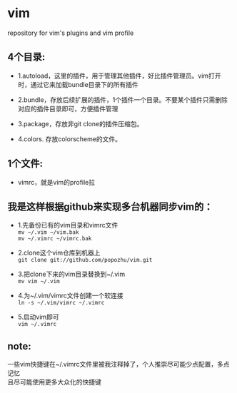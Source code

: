 vim
===

repository for vim's plugins and vim profile


4个目录:
--

* 1.autoload，这里的插件，用于管理其他插件，好比插件管理员。vim打开时，通过它来加载bundle目录下的所有插件 

* 2.bundle，存放后续扩展的插件，1个插件一个目录。不要某个插件只需删除对应的插件目录即可，方便插件管理

* 3.package，存放非git clone的插件压缩包。

* 4.colors. 存放colorscheme的文件。


1个文件:
--
* vimrc，就是vim的profile拉


我是这样根据github来实现多台机器同步vim的：
--
* 1.先备份已有的vim目录和vimrc文件<br/>
`mv ~/.vim ~/vim.bak` <br/>
`mv ~/.vimrc ~/vimrc.bak`

* 2.clone这个vim仓库到机器上<br/>
`git clone git://github.com/popozhu/vim.git`

* 3.把clone下来的vim目录替换到~/.vim <br/>
`mv vim ~/.vim`

* 4.为~/.vim/vimrc文件创建一个软连接 <br/>
`ln -s ~/.vim/vimrc ~/.vimrc`

* 5.启动vim即可<br/>
`vim ~/.vimrc`


note:
--
一些vim快捷键在~/.vimrc文件里被我注释掉了，个人推崇尽可能少点配置，多点记忆<br/>
且尽可能使用更多大众化的快捷键
